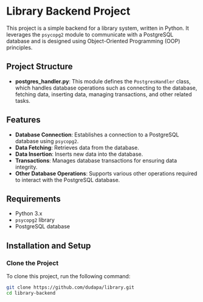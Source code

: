 # Library Backend Project

This project is a simple backend for a library system, written in Python. It leverages the `psycopg2` module to communicate with a PostgreSQL database and is designed using Object-Oriented Programming (OOP) principles.

## Project Structure

- **postgres_handler.py**: This module defines the `PostgresHandler` class, which handles database operations such as connecting to the database, fetching data, inserting data, managing transactions, and other related tasks.

## Features

- **Database Connection**: Establishes a connection to a PostgreSQL database using `psycopg2`.
- **Data Fetching**: Retrieves data from the database.
- **Data Insertion**: Inserts new data into the database.
- **Transactions**: Manages database transactions for ensuring data integrity.
- **Other Database Operations**: Supports various other operations required to interact with the PostgreSQL database.

## Requirements

- Python 3.x
- `psycopg2` library
- PostgreSQL database

## Installation and Setup

### Clone the Project

To clone this project, run the following command:

```bash
git clone https://github.com/dudapa/library.git
cd library-backend
